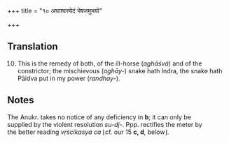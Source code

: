 +++
title = "१० अघाश्वस्येदं भेषजमुभयो"

+++
## Translation
10. This is the remedy of both, of the ill-horse (*aghāśvá*) and of the  
constrictor; the mischievous (*aghāy-*) snake hath Indra, the snake hath  
Pāidva put in my power (*randhay-*).

## Notes
The Anukr. takes no notice of any deficiency in **b**; it can only be  
supplied by the violent resolution *su-dj-*. Ppp. rectifies the meter by  
the better reading *vṛścikasya ca* ⌊cf. our 15 **c, d**, below⌋.
